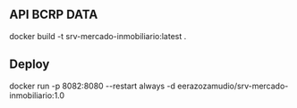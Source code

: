 ## API BCRP DATA

docker build -t srv-mercado-inmobiliario:latest .


## Deploy

docker run -p 8082:8080 --restart always -d eerazozamudio/srv-mercado-inmobiliario:1.0

